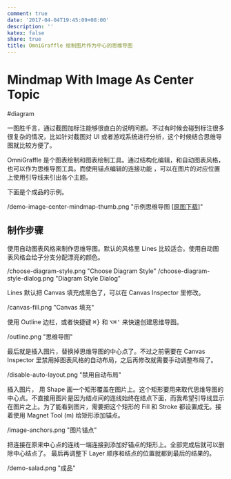 ```yaml
---
comment: true
date: '2017-04-04T19:45:09+08:00'
description: ''
katex: false
share: true
title: OmniGraffle 绘制图片作为中心的思维导图
---
```


# Mindmap With Image As Center Topic

#diagram

一图胜千言，通过截图加标注能够很直白的说明问题。不过有时候会碰到标注很多很复杂的情况，比如针对截图对 UI 或者游戏系统进行分析，这个时候结合思维导图就比较方便了。

OmniGraffle 是个图表绘制和图表绘制工具。通过结构化编辑，和自动图表风格，也可以作为思维导图工具。而使用锚点编辑的连接功能 ，可以在图片的对应位置上使用引导线来引出各个主题。

<!--more-->

下面是个成品的示例。

/demo-image-center-mindmap-thumb.png "示例思维导图 [[原图下载]](demo-image-center-mindmap.png)"

## 制作步骤

使用自动图表风格来制作思维导图。默认的风格里 Lines 比较适合。使用自动图表风格会给子分支分配漂亮的颜色。

/choose-diagram-style.png "Choose Diagram Style"
/choose-diagram-style-dialog.png "Diagram Style Dialog"

Lines 默认把 Canvas 填充成黑色了，可以在 Canvas Inspector 里修改。

/canvas-fill.png "Canvas 填充"

使用 Outline 边栏，或者快捷键 <kbd>⌘}</kbd> 和 <kbd>⌥⌘'</kbd> 来快速创建思维导图。

/outline.png "思维导图"

最后就是插入图片，替换掉思维导图的中心点了。不过之前需要在 Canvas Inspector 里禁用掉图表风格的自动布局，之后再修改就需要手动调整布局了。

/disable-auto-layout.png "禁用自动布局"

插入图片， 用 Shape 画一个矩形覆盖在图片上。这个矩形要用来取代思维导图的中心点。不直接用图片是因为结点间的连线始终在结点下面，而我希望引导线显示在图片之上。为了能看到图片，需要把这个矩形的 Fill 和 Stroke 都设置成无。接着使用 Magnet Tool (m) 给矩形添加锚点。

/image-anchors.png "图片锚点"

把连接在原来中心点的连线一端连接到添加好锚点的矩形上。全部完成后就可以删除中心结点了。 最后再调整下 Layer 顺序和结点的位置就都到最后的结果的。

/demo-salad.png "成品"
